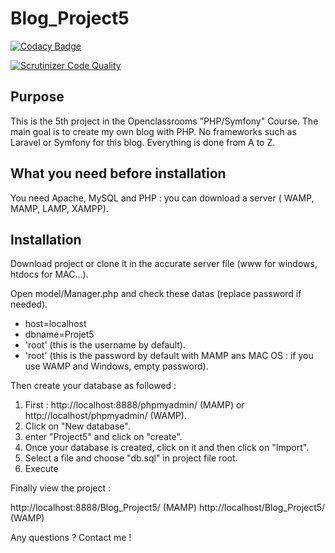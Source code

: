 # Blog_Project5

[![Codacy Badge](https://api.codacy.com/project/badge/Grade/6e317a9d495341eda39b6195ff2322b3)](https://app.codacy.com/app/sergisergio/Blog_Project5?utm_source=github.com&utm_medium=referral&utm_content=sergisergio/Blog_Project5&utm_campaign=badger)

[![Scrutinizer Code Quality](https://scrutinizer-ci.com/g/sergisergio/Blog_Project5/badges/quality-score.png?b=master)](https://scrutinizer-ci.com/g/sergisergio/Blog_Project5/?branch=master)


## Purpose
This is the 5th project in the Openclassrooms "PHP/Symfony" Course. The main goal is to create my own blog with PHP. No frameworks such as Laravel or Symfony for this blog. Everything is done from A to Z.

## What you need before installation
You need Apache, MySQL and PHP : you can download a server ( WAMP, MAMP, LAMP, XAMPP).

## Installation

Download project or clone it in the accurate server file (www for windows, htdocs for MAC...).

Open model/Manager.php and check these datas (replace password if needed).

* host=localhost
* dbname=Projet5
* 'root' (this is the username by default).
* 'root' (this is the password by default with MAMP ans MAC OS : if you use WAMP and Windows, empty password).

Then create your database as followed :

1. First : http://localhost:8888/phpmyadmin/ (MAMP) or http://localhost/phpmyadmin/ (WAMP).
2. Click on "New database".
3. enter "Project5" and click on "create".
4. Once your database is created, click on it and then click on "Import".
5. Select a file and choose "db.sql" in project file root.
6. Execute

Finally view the project :

http://localhost:8888/Blog_Project5/  (MAMP)
http://localhost/Blog_Project5/       (WAMP)

Any questions ? Contact me !

